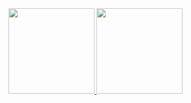 <div>
  
  <a href="https://github.com/WhiteMoscou">
  <img height="170em" margin="0" padding="0" border-radius="0" src="https://github-readme-stats.vercel.app/api?username=WhiteMoscou&show_icons=true&theme=algolia’84">
  <img height="170em" margin="0" padding="0" border-radius="0" src="https://github-readme-stats.vercel.app/api/top-langs/?username=WhiteMoscou&layout=compact&theme=algolia’84">
</div>

